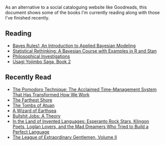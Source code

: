 As an alternative to a social cataloguing website like Goodreads, this 
document shows some of the books I'm currently reading along with those I've 
finished recently.

##  Reading 
 
  - [Bayes Rules!: An Introduction to Applied Bayesian Modeling](https://www.librarything.com/work/28029572)
 - [Statistical Rethinking: A Bayesian Course with Examples in R and Stan](https://www.librarything.com/work/16955083)
 - [Philosophical Investigations](https://www.librarything.com/work/25218)
 - [Usagi Yojimbo Saga, Book 2](https://www.librarything.com/work/15487506) 

##  Recently Read 
 
  - [The Pomodoro Technique: The Acclaimed Time-Management System That Has Transformed How We Work](https://www.librarything.com/work/9337917)
 - [The Farthest Shore](https://www.librarything.com/work/50094)
 - [The Tombs of Atuan](https://www.librarything.com/work/12800)
 - [A Wizard of Earthsea](https://www.librarything.com/work/1581326)
 - [Bullshit Jobs: A Theory](https://www.librarything.com/work/21372389)
 - [In the Land of Invented Languages: Esperanto Rock Stars, Klingon Poets, Loglan Lovers, and the Mad Dreamers Who Tried to Build a Perfect Language](https://www.librarything.com/work/8077823)
 - [The League of Extraordinary Gentlemen, Volume II](https://www.librarything.com/work/27185) 
